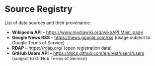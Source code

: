 # Source Registry

List of data sources and their provenance.

- **Wikipedia API** – <https://www.mediawiki.org/wiki/API:Main_page>
- **Google News RSS** – <https://news.google.com/rss> (usage subject to Google Terms of Service)
- **RDAP** – <https://rdap.org/> (open registration data)
- **GitHub Users API** – <https://docs.github.com/en/rest/users/users> (subject to GitHub Terms of Service)
